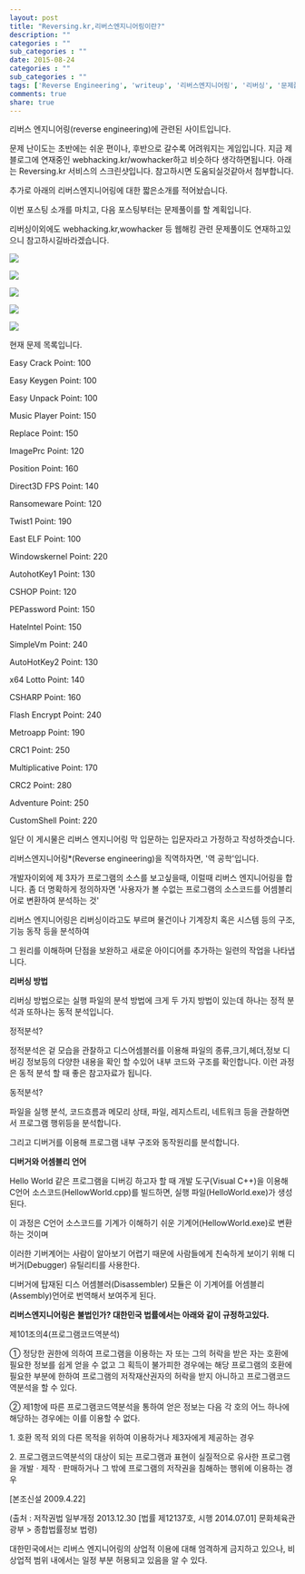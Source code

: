 ```yaml
---
layout: post
title: "Reversing.kr,리버스엔지니어링이란?"
description: ""
categories : ""
sub_categories : ""
date: 2015-08-24
categories : ""
sub_categories : ""
tags: ['Reverse Engineering', 'writeup', '리버스엔지니어링', '리버싱', '문제풀이', '역공학', '정답', '풀이', '해답']
comments: true
share: true
---
```


리버스 엔지니어링(reverse engineering)에 관련된 사이트입니다.

문제 난이도는 초반에는 쉬운 편이나, 후반으로 갈수록 어려워지는 게임입니다. 지금 제 블로그에 연재중인
webhacking.kr/wowhacker하고 비슷하다 생각하면됩니다. 아래는 Reversing.kr 서비스의 스크린샷입니다. 참고하시면
도움되실것같아서 첨부합니다.

추가로 아래의 리버스엔지니어링에 대한 짧은소개를 적어놨습니다.

  

이번 포스팅 소개를 마치고, 다음 포스팅부터는 문제풀이를 할 계획입니다.

리버싱이외에도 webhacking.kr,wowhacker 등 웹해킹 관련 문제풀이도 연재하고있으니 참고하시길바라겠습니다.

  

  

![](/assets/images/posts/50/23506A4C55D9DECC0AFD15.PNG)

  

  

![](/assets/images/posts/50/2658944D55D9E3C7102B76.PNG)

  

  

![](/assets/images/posts/50/2753B84C55D9DECE062155.PNG)

  

![](/assets/images/posts/50/263F2B4C55D9DED01D9822.PNG)

  

![](/assets/images/posts/50/26302A4C55D9DED32B859B.PNG)

  

  

현재 문제 목록입니다.

Easy Crack Point: 100

Easy Keygen Point: 100

Easy Unpack Point: 100

Music Player Point: 150

Replace Point: 150

ImagePrc Point: 120

Position Point: 160

Direct3D FPS Point: 140

Ransomeware Point: 120

Twist1 Point: 190

East ELF Point: 100

Windowskernel Point: 220

AutohotKey1 Point: 130

CSHOP Point: 120

PEPassword Point: 150

Hatelntel Point: 150

SimpleVm Point: 240

AutoHotKey2 Point: 130

x64 Lotto Point: 140

CSHARP Point: 160

Flash Encrypt Point: 240

Metroapp Point: 190

CRC1 Point: 250

Multiplicative Point: 170

CRC2 Point: 280

Adventure Point: 250

CustomShell Point: 220

  

  

일단 이 게시물은 리버스 엔지니어링 막 입문하는 입문자라고 가정하고 작성하겟습니다.

리버스엔지니어링*(Reverse engineering)을 직역하자면, '역 공학'입니다.

개발자이외에 제 3자가 프로그램의 소스를 보고싶을때, 이럴때 리버스 엔지니어링을 합니다. 좀 더 명확하게 정의하자면 '사용자가 볼 수없는
프로그램의 소스코드를 어셈블리어로 변환하여 분석하는 것'

리버스 엔지니어링은 리버싱이라고도 부르며 물건이나 기계장치 혹은 시스템 등의 구조, 기능 동작 등을 분석하여

그 원리를 이해하며 단점을 보완하고 새로운 아이디어를 추가하는 일련의 작업을 나타냅니다.

  

  

**리버싱 방법**

리버싱 방법으로는 실행 파일의 분석 방법에 크게 두 가지 방법이 있는데 하나는 정적 분석과 또하나는 동적 분석입니다.

  

정적분석?

정적분석은 겉 모습을 관찰하고 디스어셈블러를 이용해 파일의 종류,크기,헤더,정보 디버깅 정보등의 다양한 내용을 확인 할 수있어 내부 코드와
구조를 확인합니다. 이런 과정은 동적 분석 할 때 좋은 참고자료가 됩니다.

  

동적분석?

파일을 실행 분석, 코드흐름과 메모리 상태, 파일, 레지스트리, 네트워크 등을 관찰하면서 프로그램 행위등을 분석합니다.

그리고 디버거를 이용해 프로그램 내부 구조와 동작원리를 분석합니다.

  

  

**디버거와 어셈블리 언어**

Hello World 같은 프로그램을 디버깅 하고자 할 때 개발 도구(Visual C++)을 이용해 C언어
소스코드(HellowWorld.cpp)를 빌드하면, 실행 파일(HelloWorld.exe)가 생성된다.

이 과정은 C언어 소스코드를 기계가 이해하기 쉬운 기계어(HellowWorld.exe)로 변환하는 것이며

이러한 기버계어는 사람이 알아보기 어렵기 때문에 사람들에게 친숙하게 보이기 위해 디버거(Debugger) 유틸리티를 사용한다.

디버거에 탑재된 디스 어셈블러(Disassembler) 모듈은 이 기계어를 어셈블리(Assembly)언어로 번역해서 보여주게 된다.

  

  

**리버스엔지니어링은 불법인가? 대한민국 법률에서는 아래와 같이 규정하고있다.**

  

제101조의4(프로그램코드역분석)

  

① 정당한 권한에 의하여 프로그램을 이용하는 자 또는 그의 허락을 받은 자는 호환에 필요한 정보를 쉽게 얻을 수 없고 그 획득이 불가피한
경우에는 해당 프로그램의 호환에 필요한 부분에 한하여 프로그램의 저작재산권자의 허락을 받지 아니하고 프로그램코드역분석을 할 수 있다.

  

② 제1항에 따른 프로그램코드역분석을 통하여 얻은 정보는 다음 각 호의 어느 하나에 해당하는 경우에는 이를 이용할 수 없다.

  

1\. 호환 목적 외의 다른 목적을 위하여 이용하거나 제3자에게 제공하는 경우

  

2\. 프로그램코드역분석의 대상이 되는 프로그램과 표현이 실질적으로 유사한 프로그램을 개발ㆍ제작ㆍ판매하거나 그 밖에 프로그램의 저작권을
침해하는 행위에 이용하는 경우

  

[본조신설 2009.4.22]

  

  

(출처 : 저작권법 일부개정 2013.12.30 [법률 제12137호, 시행 2014.07.01] 문화체육관광부 > 종합법률정보 법령)

  

대한민국에서는 리버스 엔지니어링의 상업적 이용에 대해 엄격하게 금지하고 있으나, 비상업적 범위 내에서는 일정 부분 허용되고 있음을 알 수
있다.

  

  

